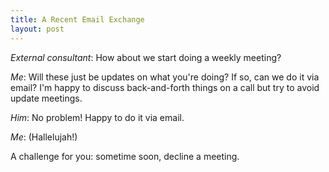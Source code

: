 ```yaml
---
title: A Recent Email Exchange
layout: post
---
```


_External consultant_: How about we start doing a weekly meeting?

_Me_: Will these just be updates on what you're doing? If so, can we do it via email? I'm happy to discuss back-and-forth things on a call but try to avoid update meetings.

_Him_: No problem! Happy to do it via email.

_Me_: (Hallelujah!)

A challenge for you: sometime soon, decline a meeting.
